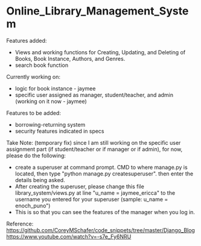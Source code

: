 # Online_Library_Management_System

Features added:
- Views and working functions for Creating, Updating, and Deleting of Books, Book Instance, Authors, and Genres.
- search book function

Currently working on:
- logic for book instance - jaymee
- specific user assigned as manager, student/teacher, and admin (working on it now - jaymee)

Features to be added:
- borrowing-returning system
- security features indicated in specs


Take Note:
(temporary fix)
since I am still working on the specific user assignment part (if student/teacher or if manager or if admin), for now, please do the following:
- create a superuser at command prompt. CMD to where manage.py is located, then type "python manage.py createsuperuser". then enter the details being asked.
- After creating the superuser, please change this file library_system/views.py at line "u_name = jaymee_ericca" to the username you entered for your superuser (sample: u_name = enoch_puno")
- This is so that you can see the features of the manager when you log in.

Reference:
https://github.com/CoreyMSchafer/code_snippets/tree/master/Django_Blog
https://www.youtube.com/watch?v=-s7e_Fy6NRU
